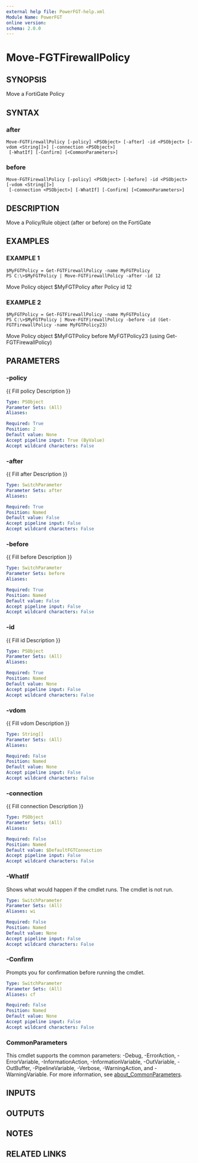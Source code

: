 ```yaml
---
external help file: PowerFGT-help.xml
Module Name: PowerFGT
online version:
schema: 2.0.0
---
```


# Move-FGTFirewallPolicy

## SYNOPSIS
Move a FortiGate Policy

## SYNTAX

### after
```
Move-FGTFirewallPolicy [-policy] <PSObject> [-after] -id <PSObject> [-vdom <String[]>] [-connection <PSObject>]
 [-WhatIf] [-Confirm] [<CommonParameters>]
```

### before
```
Move-FGTFirewallPolicy [-policy] <PSObject> [-before] -id <PSObject> [-vdom <String[]>]
 [-connection <PSObject>] [-WhatIf] [-Confirm] [<CommonParameters>]
```

## DESCRIPTION
Move a Policy/Rule object (after or before) on the FortiGate

## EXAMPLES

### EXAMPLE 1
```
$MyFGTPolicy = Get-FGTFirewallPolicy -name MyFGTPolicy
PS C:\>$MyFGTPolicy | Move-FGTFirewallPolicy -after -id 12
```

Move Policy object $MyFGTPolicy after Policy id 12

### EXAMPLE 2
```
$MyFGTPolicy = Get-FGTFirewallPolicy -name MyFGTPolicy
PS C:\>$MyFGTPolicy | Move-FGTFirewallPolicy -before -id (Get-FGTFirewallPolicy -name MyFGTPolicy23)
```

Move Policy object $MyFGTPolicy before MyFGTPolicy23 (using Get-FGTFirewallPolicy)

## PARAMETERS

### -policy
{{ Fill policy Description }}

```yaml
Type: PSObject
Parameter Sets: (All)
Aliases:

Required: True
Position: 2
Default value: None
Accept pipeline input: True (ByValue)
Accept wildcard characters: False
```

### -after
{{ Fill after Description }}

```yaml
Type: SwitchParameter
Parameter Sets: after
Aliases:

Required: True
Position: Named
Default value: False
Accept pipeline input: False
Accept wildcard characters: False
```

### -before
{{ Fill before Description }}

```yaml
Type: SwitchParameter
Parameter Sets: before
Aliases:

Required: True
Position: Named
Default value: False
Accept pipeline input: False
Accept wildcard characters: False
```

### -id
{{ Fill id Description }}

```yaml
Type: PSObject
Parameter Sets: (All)
Aliases:

Required: True
Position: Named
Default value: None
Accept pipeline input: False
Accept wildcard characters: False
```

### -vdom
{{ Fill vdom Description }}

```yaml
Type: String[]
Parameter Sets: (All)
Aliases:

Required: False
Position: Named
Default value: None
Accept pipeline input: False
Accept wildcard characters: False
```

### -connection
{{ Fill connection Description }}

```yaml
Type: PSObject
Parameter Sets: (All)
Aliases:

Required: False
Position: Named
Default value: $DefaultFGTConnection
Accept pipeline input: False
Accept wildcard characters: False
```

### -WhatIf
Shows what would happen if the cmdlet runs.
The cmdlet is not run.

```yaml
Type: SwitchParameter
Parameter Sets: (All)
Aliases: wi

Required: False
Position: Named
Default value: None
Accept pipeline input: False
Accept wildcard characters: False
```

### -Confirm
Prompts you for confirmation before running the cmdlet.

```yaml
Type: SwitchParameter
Parameter Sets: (All)
Aliases: cf

Required: False
Position: Named
Default value: None
Accept pipeline input: False
Accept wildcard characters: False
```

### CommonParameters
This cmdlet supports the common parameters: -Debug, -ErrorAction, -ErrorVariable, -InformationAction, -InformationVariable, -OutVariable, -OutBuffer, -PipelineVariable, -Verbose, -WarningAction, and -WarningVariable. For more information, see [about_CommonParameters](http://go.microsoft.com/fwlink/?LinkID=113216).

## INPUTS

## OUTPUTS

## NOTES

## RELATED LINKS
